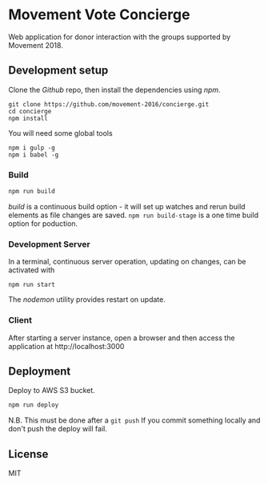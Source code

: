 
# Movement Vote Concierge

Web application for donor interaction with the groups supported by Movement
2018.

## Development setup

Clone the *Github* repo, then install the dependencies using *npm*.

```
git clone https://github.com/movement-2016/concierge.git
cd concierge
npm install
```

You will need some global tools

```
npm i gulp -g
npm i babel -g
```

### Build

```bash
npm run build
```

*build* is a continuous build option - it will
set up watches and rerun build elements as file changes are saved.
`npm run build-stage` is a one time build option for poduction.

### Development Server

In a terminal, continuous server operation, updating on changes,
can be activated with

```
npm run start
```

The *nodemon* utility provides restart on update.

### Client

After starting a server instance, open a browser and then access the
application at http://localhost:3000

## Deployment

Deploy to AWS S3 bucket.

```bash
npm run deploy
```

N.B. This must be done after a `git push` If you commit something locally and don't push the deploy will fail.

## License

MIT
